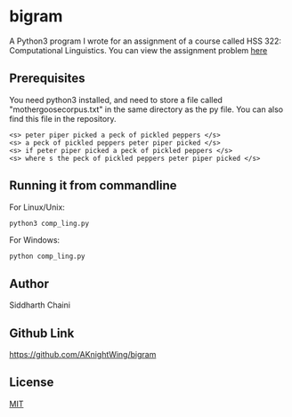 # bigram
A Python3 program I wrote for an assignment of a course called HSS 322: Computational Linguistics.
You can view the assignment problem [here](http://bit.ly/bigram-hss-322)

## Prerequisites

You need python3 installed, and need to store a file called "mothergoosecorpus.txt" in the same directory as the py file. You can also find this file in the repository.

```
<s> peter piper picked a peck of pickled peppers </s>
<s> a peck of pickled peppers peter piper picked </s>
<s> if peter piper picked a peck of pickled peppers </s>
<s> where s the peck of pickled peppers peter piper picked </s>
```

## Running it from commandline
For Linux/Unix:
```python
python3 comp_ling.py
```
For Windows:
```
python comp_ling.py
```

## Author
Siddharth Chaini

## Github Link
https://github.com/AKnightWing/bigram

## License
[MIT](https://choosealicense.com/licenses/mit/)
